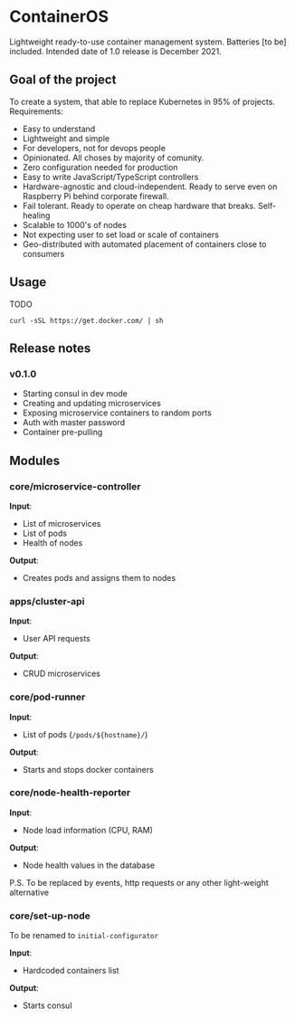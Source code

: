 # ContainerOS

Lightweight ready-to-use container management system. Batteries [to be] included. Intended date of 1.0 release is December 2021.

## Goal of the project

To create a system, that able to replace Kubernetes in 95% of projects. Requirements:

- Easy to understand
- Lightweight and simple
- For developers, not for devops people
- Opinionated. All choses by majority of comunity.
- Zero configuration needed for production
- Easy to write JavaScript/TypeScript controllers
- Hardware-agnostic and cloud-independent. Ready to serve even on Raspberry Pi behind corporate firewall.
- Fail tolerant. Ready to operate on cheap hardware that breaks. Self-healing
- Scalable to 1000's of nodes
- Not expecting user to set load or scale of containers
- Geo-distributed with automated placement of containers close to consumers

## Usage 

TODO

```
curl -sSL https://get.docker.com/ | sh
```

## Release notes

### v0.1.0

- Starting consul in dev mode
- Creating and updating microservices
- Exposing microservice containers to random ports
- Auth with master password
- Container pre-pulling

## Modules

### core/microservice-controller

**Input**: 
- List of microservices
- List of pods
- Health of nodes

**Output**: 
- Creates pods and assigns them to nodes

### apps/cluster-api
**Input**: 
- User API requests

**Output**: 
- CRUD microservices

### core/pod-runner
**Input**: 
- List of pods (`/pods/${hostname}/`)

**Output**: 
- Starts and stops docker containers

### core/node-health-reporter
**Input**: 
- Node load information (CPU, RAM)

**Output**: 
- Node health values in the database

P.S. To be replaced by events, http requests or any other light-weight alternative

### core/set-up-node
To be renamed to `initial-configurator`

**Input**: 
- Hardcoded containers list

**Output**: 
- Starts consul